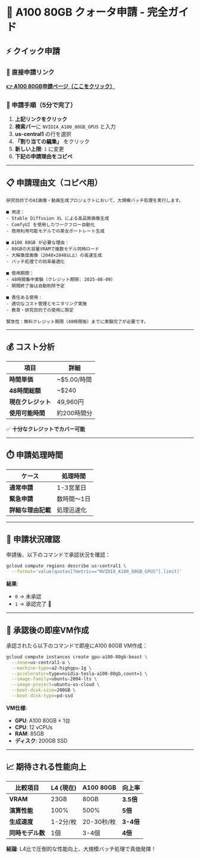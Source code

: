 # 🚀 A100 80GB クォータ申請 - 完全ガイド

## ⚡ クイック申請

### 🔗 直接申請リンク
**[👉 A100 80GB申請ページ（ここをクリック）](https://console.cloud.google.com/iam-admin/quotas?project=gen-lang-client-0106774703)**

### 📝 申請手順（5分で完了）

1. **上記リンクをクリック**
2. **検索バー**に `NVIDIA_A100_80GB_GPUS` と入力
3. **us-central1** の行を選択
4. **「割り当ての編集」** をクリック  
5. **新しい上限**: `1` に変更
6. **下記の申請理由をコピペ**

---

## 📋 申請理由文（コピペ用）

```
研究目的でのAI画像・動画生成プロジェクトにおいて、大規模バッチ処理を実行します。

■ 用途：
- Stable Diffusion XL による高品質画像生成
- ComfyUI を使用したワークフロー自動化  
- 商用利用可能モデルでの美女ポートレート生成

■ A100 80GB が必要な理由：
- 80GBの大容量VRAMで複数モデル同時ロード
- 大解像度画像（2048×2048以上）の高速生成
- バッチ処理での効率最適化

■ 使用期間：
- 48時間集中実験（クレジット期限: 2025-08-09）
- 期間終了後は自動削除予定

■ 責任ある使用：
- 適切なコスト管理とモニタリング実施
- 教育・研究目的での使用に限定

緊急性：無料クレジット期限（48時間後）までに実験完了が必要です。
```

---

## 💰 コスト分析

| 項目 | 詳細 |
|------|------|
| **時間単価** | ~$5.00/時間 |
| **48時間総額** | ~$240 |
| **現在クレジット** | 49,960円 |
| **使用可能時間** | 約200時間分 |

✅ **十分なクレジットでカバー可能**

---

## ⏱️ 申請処理時間

| ケース | 処理時間 |
|--------|----------|
| **通常申請** | 1-3営業日 |
| **緊急申請** | 数時間〜1日 |
| **詳細な理由記載** | 処理迅速化 |

---

## 🔄 申請状況確認

申請後、以下のコマンドで承認状況を確認：

```bash
gcloud compute regions describe us-central1 \
  --format='value(quotas[?metric=="NVIDIA_A100_80GB_GPUS"].limit)'
```

**結果**:
- `0` → 未承認  
- `1` → 承認完了 🎉

---

## 🚀 承認後の即座VM作成

承認されたら以下のコマンドで即座にA100 80GB VM作成：

```bash
gcloud compute instances create gpu-a100-80gb-beast \
  --zone=us-central1-a \
  --machine-type=a2-highgpu-1g \
  --accelerator=type=nvidia-tesla-a100-80gb,count=1 \
  --image-family=ubuntu-2004-lts \
  --image-project=ubuntu-os-cloud \
  --boot-disk-size=200GB \
  --boot-disk-type=pd-ssd
```

**VM仕様**:
- **GPU**: A100 80GB × 1台
- **CPU**: 12 vCPUs  
- **RAM**: 85GB
- **ディスク**: 200GB SSD

---

## 📈 期待される性能向上

| 比較項目 | L4 (現在) | A100 80GB | 向上率 |
|----------|-----------|------------|--------|
| **VRAM** | 23GB | 80GB | **3.5倍** |
| **演算性能** | 100% | 500% | **5倍** |
| **生成速度** | 1-2分/枚 | 20-30秒/枚 | **3-4倍** |
| **同時モデル数** | 1個 | 3-4個 | **4倍** |

**結論**: L4比で圧倒的な性能向上、大規模バッチ処理で真価発揮！